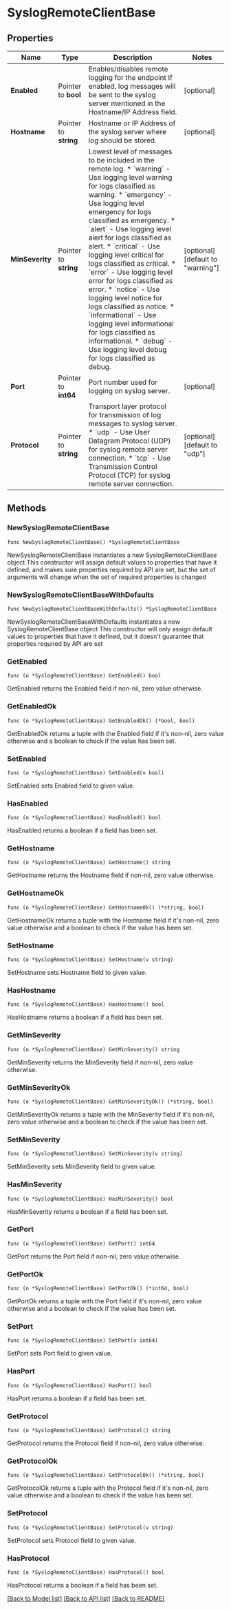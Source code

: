 # SyslogRemoteClientBase

## Properties

Name | Type | Description | Notes
------------ | ------------- | ------------- | -------------
**Enabled** | Pointer to **bool** | Enables/disables remote logging for the endpoint If enabled, log messages will be sent to the syslog server mentioned in the Hostname/IP Address field. | [optional] 
**Hostname** | Pointer to **string** | Hostname or IP Address of the syslog server where log should be stored. | [optional] 
**MinSeverity** | Pointer to **string** | Lowest level of messages to be included in the remote log. * &#x60;warning&#x60; - Use logging level warning for logs classified as warning. * &#x60;emergency&#x60; - Use logging level emergency for logs classified as emergency. * &#x60;alert&#x60; - Use logging level alert for logs classified as alert. * &#x60;critical&#x60; - Use logging level critical for logs classified as critical. * &#x60;error&#x60; - Use logging level error for logs classified as error. * &#x60;notice&#x60; - Use logging level notice for logs classified as notice. * &#x60;informational&#x60; - Use logging level informational for logs classified as informational. * &#x60;debug&#x60; - Use logging level debug for logs classified as debug. | [optional] [default to "warning"]
**Port** | Pointer to **int64** | Port number used for logging on syslog server. | [optional] 
**Protocol** | Pointer to **string** | Transport layer protocol for transmission of log messages to syslog server. * &#x60;udp&#x60; - Use User Datagram Protocol (UDP) for syslog remote server connection. * &#x60;tcp&#x60; - Use Transmission Control Protocol (TCP) for syslog remote server connection. | [optional] [default to "udp"]

## Methods

### NewSyslogRemoteClientBase

`func NewSyslogRemoteClientBase() *SyslogRemoteClientBase`

NewSyslogRemoteClientBase instantiates a new SyslogRemoteClientBase object
This constructor will assign default values to properties that have it defined,
and makes sure properties required by API are set, but the set of arguments
will change when the set of required properties is changed

### NewSyslogRemoteClientBaseWithDefaults

`func NewSyslogRemoteClientBaseWithDefaults() *SyslogRemoteClientBase`

NewSyslogRemoteClientBaseWithDefaults instantiates a new SyslogRemoteClientBase object
This constructor will only assign default values to properties that have it defined,
but it doesn't guarantee that properties required by API are set

### GetEnabled

`func (o *SyslogRemoteClientBase) GetEnabled() bool`

GetEnabled returns the Enabled field if non-nil, zero value otherwise.

### GetEnabledOk

`func (o *SyslogRemoteClientBase) GetEnabledOk() (*bool, bool)`

GetEnabledOk returns a tuple with the Enabled field if it's non-nil, zero value otherwise
and a boolean to check if the value has been set.

### SetEnabled

`func (o *SyslogRemoteClientBase) SetEnabled(v bool)`

SetEnabled sets Enabled field to given value.

### HasEnabled

`func (o *SyslogRemoteClientBase) HasEnabled() bool`

HasEnabled returns a boolean if a field has been set.

### GetHostname

`func (o *SyslogRemoteClientBase) GetHostname() string`

GetHostname returns the Hostname field if non-nil, zero value otherwise.

### GetHostnameOk

`func (o *SyslogRemoteClientBase) GetHostnameOk() (*string, bool)`

GetHostnameOk returns a tuple with the Hostname field if it's non-nil, zero value otherwise
and a boolean to check if the value has been set.

### SetHostname

`func (o *SyslogRemoteClientBase) SetHostname(v string)`

SetHostname sets Hostname field to given value.

### HasHostname

`func (o *SyslogRemoteClientBase) HasHostname() bool`

HasHostname returns a boolean if a field has been set.

### GetMinSeverity

`func (o *SyslogRemoteClientBase) GetMinSeverity() string`

GetMinSeverity returns the MinSeverity field if non-nil, zero value otherwise.

### GetMinSeverityOk

`func (o *SyslogRemoteClientBase) GetMinSeverityOk() (*string, bool)`

GetMinSeverityOk returns a tuple with the MinSeverity field if it's non-nil, zero value otherwise
and a boolean to check if the value has been set.

### SetMinSeverity

`func (o *SyslogRemoteClientBase) SetMinSeverity(v string)`

SetMinSeverity sets MinSeverity field to given value.

### HasMinSeverity

`func (o *SyslogRemoteClientBase) HasMinSeverity() bool`

HasMinSeverity returns a boolean if a field has been set.

### GetPort

`func (o *SyslogRemoteClientBase) GetPort() int64`

GetPort returns the Port field if non-nil, zero value otherwise.

### GetPortOk

`func (o *SyslogRemoteClientBase) GetPortOk() (*int64, bool)`

GetPortOk returns a tuple with the Port field if it's non-nil, zero value otherwise
and a boolean to check if the value has been set.

### SetPort

`func (o *SyslogRemoteClientBase) SetPort(v int64)`

SetPort sets Port field to given value.

### HasPort

`func (o *SyslogRemoteClientBase) HasPort() bool`

HasPort returns a boolean if a field has been set.

### GetProtocol

`func (o *SyslogRemoteClientBase) GetProtocol() string`

GetProtocol returns the Protocol field if non-nil, zero value otherwise.

### GetProtocolOk

`func (o *SyslogRemoteClientBase) GetProtocolOk() (*string, bool)`

GetProtocolOk returns a tuple with the Protocol field if it's non-nil, zero value otherwise
and a boolean to check if the value has been set.

### SetProtocol

`func (o *SyslogRemoteClientBase) SetProtocol(v string)`

SetProtocol sets Protocol field to given value.

### HasProtocol

`func (o *SyslogRemoteClientBase) HasProtocol() bool`

HasProtocol returns a boolean if a field has been set.


[[Back to Model list]](../README.md#documentation-for-models) [[Back to API list]](../README.md#documentation-for-api-endpoints) [[Back to README]](../README.md)



